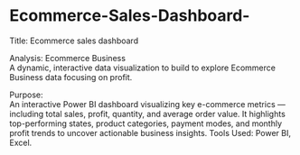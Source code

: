 # Ecommerce-Sales-Dashboard-

Title: Ecommerce sales dashboard

Analysis: Ecommerce Business     
A dynamic, interactive data visualization to build to explore Ecommerce Business data focusing on profit.

Purpose:   
An interactive Power BI dashboard visualizing key e-commerce metrics — including total sales, profit, quantity, and average order value. It highlights top-performing states, product categories, payment modes, and monthly profit trends to uncover actionable business insights.
Tools Used: Power BI, Excel.


